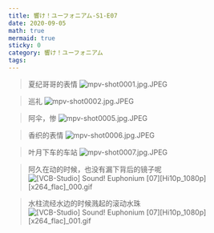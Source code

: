 ```yaml
---
title: 響け！ユーフォニアム-S1-E07
date: 2020-09-05
math: true
mermaid: true
sticky: 0
category: 響け！ユーフォニアム
tags:
---
```


> 夏纪哥哥的表情
![mpv-shot0001.jpg.JPEG](https://filebed.cellargalaxy.workers.dev/blog/spirit/響け！ユーフォニアム/S1/E07/20200905/mpv-shot0001.jpg.JPEG)

> 巡礼
![mpv-shot0002.jpg.JPEG](https://filebed.cellargalaxy.workers.dev/blog/spirit/響け！ユーフォニアム/S1/E07/20200905/mpv-shot0002.jpg.JPEG)

> 阿伞，惨
![mpv-shot0005.jpg.JPEG](https://filebed.cellargalaxy.workers.dev/blog/spirit/響け！ユーフォニアム/S1/E07/20200905/mpv-shot0005.jpg.JPEG)

> 香织的表情
![mpv-shot0006.jpg.JPEG](https://filebed.cellargalaxy.workers.dev/blog/spirit/響け！ユーフォニアム/S1/E07/20200905/mpv-shot0006.jpg.JPEG)

> 叶月下车的车站
![mpv-shot0007.jpg.JPEG](https://filebed.cellargalaxy.workers.dev/blog/spirit/響け！ユーフォニアム/S1/E07/20200905/mpv-shot0007.jpg.JPEG)

> 阿久在动的时候，也没有漏下背后的镜子呢
![[VCB-Studio] Sound! Euphonium [07][Hi10p_1080p][x264_flac]_000.gif](https://filebed.cellargalaxy.workers.dev/blog/spirit/響け！ユーフォニアム/S1/E07/20200905/%5BVCB-Studio%5D%20Sound%21%20Euphonium%20%5B07%5D%5BHi10p_1080p%5D%5Bx264_flac%5D_000.gif)

> 水柱流经水边的时候溅起的滚动水珠
![[VCB-Studio] Sound! Euphonium [07][Hi10p_1080p][x264_flac]_001.gif](https://filebed.cellargalaxy.workers.dev/blog/spirit/響け！ユーフォニアム/S1/E07/20200905/%5BVCB-Studio%5D%20Sound%21%20Euphonium%20%5B07%5D%5BHi10p_1080p%5D%5Bx264_flac%5D_001.gif)
